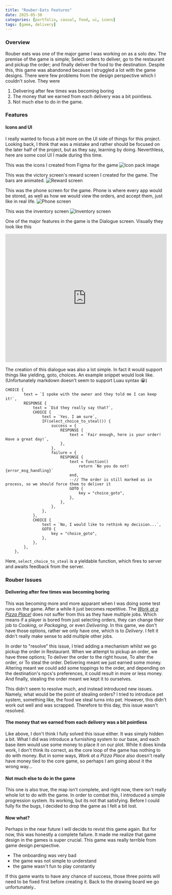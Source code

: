 ```yaml
---
title: "Rouber-Eats Features"
date: 2025-05-30
categories: [portfolio, casual, food, ui, icons]
tags: [game, delivery]
---
```

### Overview

Rouber eats was one of the major game I was working on as a solo dev. The premise of the game is simple; Select orders to deliver, go to the restaurant and pickup the order; and finally deliver the food to the destination. Despite this, this game was abandoned because I struggled a lot with the game designs. There were few problems from the design perspective which I couldn't solve. They were
1. Delivering after few times was becoming boring
2. The money that we earned from each delivery was a bit pointless.
3. Not much else to do in the game.

### Features
#### Icons and UI
I really wanted to focus a bit more on the UI side of things for this project. Looking back, I think that was a mistake and rather should be focused on the later half of the project, but as they say, learning by doing. Neverthless, here are some cool UI I made during this time.

This was the icons I created from Figma for the game
![Icon pack image](/assets/rouber-eats-icon-pack.png)

This was the victory screen's reward screen I created for the game. The bars are animated.
![Reward screen](/assets/rouber-eats-reward-screen.png)

This was the phone screen for the game. Phone is where every app would be stored, as well as how we would view the orders, and accept them, just like in real life.
![Phone screen](/assets/rouber-eats-phone.png)

This was the inventory screen
![Inventory screen](/assets/rouber-eats-2.png)

One of the major features in the game is the Dialogue screen. Visually they look like this
<iframe width="100%" height="400"
  src="https://www.youtube.com/embed/URNzN36H1gY"
  title="Dialogue demo video"
  frameborder="0"
  allow="accelerometer; autoplay; clipboard-write; encrypted-media; gyroscope; picture-in-picture"
  allowfullscreen>
</iframe>

The creation of this dialogue was also a lot simple. In fact it would support things like yielding, goto, choices. An example snippet would look like. (Unfortunately markdown doesn't seem to support Luau syntax :sob:)
```luau
CHOICE {
        text = `I spoke with the owner and they told me I can keep it!`,
        RESPONSE {
            text = `Did they really say that?`,
            CHOICE {
                text = `Yes. I am sure`,
                IF(select_choice_to_steal()) {
                    success = {
                        RESPONSE {
                            text = `Fair enough, here is your order! Have a great day!`,
                        },
                    },
                    failure = {
                        RESPONSE {
                            text = function()
                                return `No you do not! {error_msg_handling}`
                            end,
                            --// The order is still marked as in process, so we should force them to deliver it
                            GOTO {
                                key = "choice_goto",
                            },
                        },
                    },
                },
            },
            CHOICE {
                text = `No, I would like to rethink my decision...`,
                GOTO {
                    key = "choice_goto",
                },
            },
        },
    },
```

Here, `select_choice_to_steal` is a yieldable function, which fires to server and awaits feedback from the server.

### Rouber Issues
#### Delivering after few times was becoming boring

This was becoming more and more apparant when I was doing some test runs on the game. After a while it just becomes repetitive. The *[Work at a Pizza Place!](https://www.roblox.com/games/192800/Work-at-a-Pizza-Place)*  does not suffer from this as they have multiple jobs. Which means if a player is bored from just selecting orders, they can change their job to *Cooking*, or *Packaging*, or even *Delivering*. In this game, we don't have those options, rather we only have one, which is to *Delivery*. I felt it didn't really make sense to add multiple other jobs.

In order to "resolve" this issue, I tried adding a mechanism whilst we go pickup the order in Restaurant. When we attempt to pickup an order, we have three options; To deliver the order to the right house, To alter the order, or To steal the order. Delivering meant we just earned some money. Altering meant we could add some toppings to the order, and depending on the destination's npcs's preferences, it could result in more or less money. And finally, stealing the order meant we kept it to ourselves.

This didn't seem to resolve much, and instead introduced new issues. Namely, what would be the point of stealing orders? I tried to introduce pet system, something like, the food we steal turns into pet. However, this didn't work out well and was scrapped. Therefore to this day, this issue wasn't resolved.

#### The money that we earned from each delivery was a bit pointless

Like above, I don't think I fully solved this issue either. It was simply hidden a bit. What I did was introduce a furnishing system to our base, and each base item would use some money to place it on our plot. While it does kinda work, I don't think its correct, as the core loop of the game has nothing to do with money. But in some ways, *Work at a Pizza Place* also doesn't really have money tied to the core game, so perhaps I am going about it the wrong way...

#### Not much else to do in the game

This one is also true, the map isn't complete, and right now, there isn't really whole lot to do with the game. In order to combat this, I introduced a simple progression system. Its working, but its not that satisfying. Before I could fully fix the bugs, I decided to drop the game as I felt a bit lost.


#### Now what?
Perhaps in the near future I will decide to revist this game again. But for now, this was honestly a complete failure. It made me realize that game design in the games is super crucial. This game was really terrible from game design perspective.
- The onboarding was very bad
- the game was not simple to understand
- the game wasn't fun to play constantly

If this game wants to have any chance of success, those three points will need to be fixed first before creating it. Back to the drawing board we go unfortunately..
